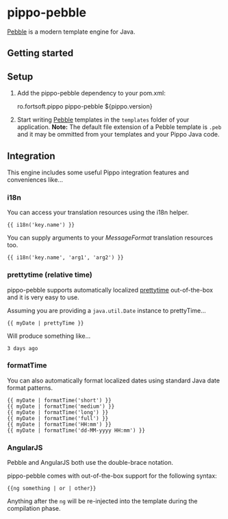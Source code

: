pippo-pebble
=====================

[Pebble][pebble] is a modern template engine for Java.

Getting started
---------------

Setup
-----

1) Add the pippo-pebble dependency to your pom.xml:

    <dependency>
        <groupId>ro.fortsoft.pippo</groupId>
        <artifactId>pippo-pebble</artifactId>
        <version>${pippo.version}</version>
    </dependency>

2)  Start writing [Pebble][pebble] templates in the `templates` folder of your application.
**Note:** The default file extension of a Pebble template is `.peb` and it may be ommitted from your templates and your Pippo Java code.

Integration
-----

This engine includes some useful Pippo integration features and conveniences like... 

### i18n

You can access your translation resources using the i18n helper.

    {{ i18n('key.name') }}

You can supply arguments to your *MessageFormat* translation resources too.

    {{ i18n('key.name', 'arg1', 'arg2') }}

### prettytime (relative time)

pippo-pebble supports automatically localized [prettytime][prettytime] out-of-the-box and it is very easy to use.

Assuming you are providing a `java.util.Date` instance to prettyTime...

    {{ myDate | prettyTime }}

Will produce something like...

    3 days ago

### formatTime

You can also automatically format localized dates using standard Java date format patterns.

    {{ myDate | formatTime('short') }}
    {{ myDate | formatTime('medium') }}
    {{ myDate | formatTime('long') }}
    {{ myDate | formatTime('full') }}
    {{ myDate | formatTime('HH:mm') }}
    {{ myDate | formatTime('dd-MM-yyyy HH:mm') }}

### AngularJS

Pebble and AngularJS both use the double-brace notation.

pippo-pebble comes with out-of-the-box support for the following syntax:

    {{ng something | or | other}}

Anything after the `ng` will be re-injected into the template during the compilation phase.

[pebble]: http://www.mitchellbosecke.com/pebble/home
[prettytime]: http://ocpsoft.org/prettytime
